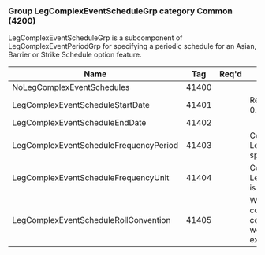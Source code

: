 ### Group LegComplexEventScheduleGrp category Common (4200)

LegComplexEventScheduleGrp is a subcomponent of LegComplexEventPeriodGrp for specifying a periodic schedule for an Asian, Barrier or Strike Schedule option feature.

| Name                                   | Tag   | Req'd | Documentation                                                                                                                               |
|----------------------------------------|-------|----------|-------------------------------------------------------------------------------------------------------------------------------|
| NoLegComplexEventSchedules             | 41400 |       |                                                                                                                                |
| LegComplexEventScheduleStartDate       | 41401 |       | Required if NoLegComplexEventScedules(41400) > 0.                                                                                                                               |
| LegComplexEventScheduleEndDate         | 41402 |       |                                                                                                                                |
| LegComplexEventScheduleFrequencyPeriod | 41403 |       | Conditionally required when LegComplexEventScheduleFrequencyUnit(41404) is specified.                                                                                                                               |
| LegComplexEventScheduleFrequencyUnit   | 41404 |       | Conditionally required when LegComplexEventScheduleFrequencyPeriod(41403) is specified.                                                                                                                               |
| LegComplexEventScheduleRollConvention  | 41405 |       | When specified, this overrides the date roll convention defined in the LegDateAdjustment component in InstrumentLeg. The specified values would be specific to this instance of the option expiration dates and times. |

